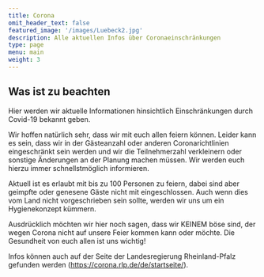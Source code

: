 ```yaml
---
title: Corona
omit_header_text: false
featured_image: '/images/Luebeck2.jpg'
description: Alle aktuellen Infos über Coronaeinschränkungen
type: page
menu: main
weight: 3
---
```


## Was ist zu beachten

Hier werden wir aktuelle Informationen hinsichtlich Einschränkungen durch Covid-19 bekannt geben.

Wir hoffen natürlich sehr, dass wir mit euch allen feiern können. 
Leider kann es sein, dass wir in der Gästeanzahl oder anderen Coronarichtlinien eingeschränkt sein werden und wir die Teilnehmerzahl verkleinern oder sonstige Änderungen an der Planung machen müssen. 
Wir werden euch hierzu immer schnellstmöglich informieren.

Aktuell ist es erlaubt mit bis zu 100 Personen zu feiern, dabei sind aber geimpfte oder genesene Gäste nicht mit eingeschlossen. Auch wenn dies vom Land nicht vorgeschrieben sein sollte, werden wir uns um ein Hygienekonzept kümmern.

Ausdrücklich möchten wir hier noch sagen, dass wir KEINEM böse sind, der wegen Corona nicht auf unsere Feier kommen kann oder möchte. Die Gesundheit von euch allen ist uns wichtig!

Infos können auch auf der Seite der Landesregierung Rheinland-Pfalz gefunden werden (https://corona.rlp.de/de/startseite/).